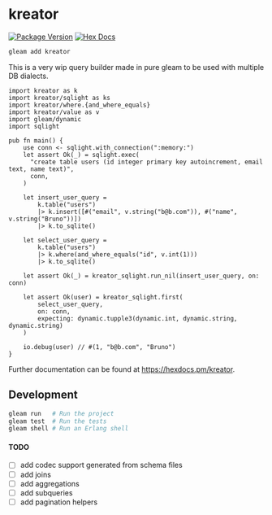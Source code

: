 # kreator

[![Package Version](https://img.shields.io/hexpm/v/kreator)](https://hex.pm/packages/kreator)
[![Hex Docs](https://img.shields.io/badge/hex-docs-ffaff3)](https://hexdocs.pm/kreator/)

```sh
gleam add kreator
```

This is a very wip query builder made in pure gleam to be used with multiple DB dialects.

```gleam
import kreator as k
import kreator/sqlight as ks
import kreator/where.{and_where_equals}
import kreator/value as v
import gleam/dynamic
import sqlight

pub fn main() {
    use conn <- sqlight.with_connection(":memory:")
    let assert Ok(_) = sqlight.exec(
      "create table users (id integer primary key autoincrement, email text, name text)",
      conn,
    )

    let insert_user_query =
        k.table("users")
        |> k.insert([#("email", v.string("b@b.com")), #("name", v.string("Bruno"))])
        |> k.to_sqlite()

    let select_user_query =
        k.table("users")
        |> k.where(and_where_equals("id", v.int(1)))
        |> k.to_sqlite()

    let assert Ok(_) = kreator_sqlight.run_nil(insert_user_query, on: conn)

    let assert Ok(user) = kreator_sqlight.first(
        select_user_query,
        on: conn,
        expecting: dynamic.tupple3(dynamic.int, dynamic.string, dynamic.string)
    )

    io.debug(user) // #(1, "b@b.com", "Bruno")
}
```

Further documentation can be found at <https://hexdocs.pm/kreator>.

## Development

```sh
gleam run   # Run the project
gleam test  # Run the tests
gleam shell # Run an Erlang shell
```

#### TODO
- [ ] add codec support generated from schema files
- [ ] add joins
- [ ] add aggregations
- [ ] add subqueries
- [ ] add pagination helpers
